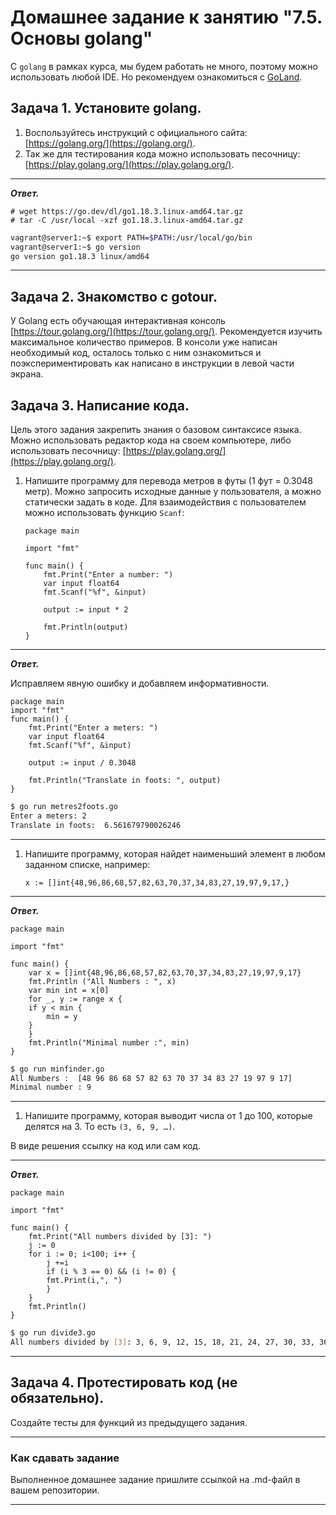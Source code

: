 # Домашнее задание к занятию "7.5. Основы golang"

С `golang` в рамках курса, мы будем работать не много, поэтому можно использовать любой IDE. 
Но рекомендуем ознакомиться с [GoLand](https://www.jetbrains.com/ru-ru/go/).  

## Задача 1. Установите golang.
1. Воспользуйтесь инструкций с официального сайта: [https://golang.org/](https://golang.org/).
2. Так же для тестирования кода можно использовать песочницу: [https://play.golang.org/](https://play.golang.org/).

---

***Ответ.***

```
# wget https://go.dev/dl/go1.18.3.linux-amd64.tar.gz
# tar -C /usr/local -xzf go1.18.3.linux-amd64.tar.gz
```
```bash
vagrant@server1:~$ export PATH=$PATH:/usr/local/go/bin
vagrant@server1:~$ go version
go version go1.18.3 linux/amd64
```

---

## Задача 2. Знакомство с gotour.
У Golang есть обучающая интерактивная консоль [https://tour.golang.org/](https://tour.golang.org/). 
Рекомендуется изучить максимальное количество примеров. В консоли уже написан необходимый код, 
осталось только с ним ознакомиться и поэкспериментировать как написано в инструкции в левой части экрана.  

## Задача 3. Написание кода. 
Цель этого задания закрепить знания о базовом синтаксисе языка. Можно использовать редактор кода 
на своем компьютере, либо использовать песочницу: [https://play.golang.org/](https://play.golang.org/).

1. Напишите программу для перевода метров в футы (1 фут = 0.3048 метр). Можно запросить исходные данные 
у пользователя, а можно статически задать в коде.
    Для взаимодействия с пользователем можно использовать функцию `Scanf`:
    ```
    package main
    
    import "fmt"
    
    func main() {
        fmt.Print("Enter a number: ")
        var input float64
        fmt.Scanf("%f", &input)
    
        output := input * 2
    
        fmt.Println(output)    
    }
    ```
---

***Ответ.***

Исправляем явную ошибку и добавляем информативности. 


```
package main
import "fmt"
func main() {
    fmt.Print("Enter a meters: ")
    var input float64
    fmt.Scanf("%f", &input)

    output := input / 0.3048

    fmt.Println("Translate in foots: ", output)
}
```

```bash
$ go run metres2foots.go 
Enter a meters: 2
Translate in foots:  6.561679790026246
```

---
 
1. Напишите программу, которая найдет наименьший элемент в любом заданном списке, например:
    ```
    x := []int{48,96,86,68,57,82,63,70,37,34,83,27,19,97,9,17,}
    ```
---

***Ответ.***

```
package main

import "fmt"

func main() {
    var x = []int{48,96,86,68,57,82,63,70,37,34,83,27,19,97,9,17}
    fmt.Println ("All Numbers : ", x)
    var min int = x[0]
    for _, y := range x {
	if y < min {
	    min = y
	}
    }
    fmt.Println("Minimal number :", min)
}
```

```bash
$ go run minfinder.go 
All Numbers :  [48 96 86 68 57 82 63 70 37 34 83 27 19 97 9 17]
Minimal number : 9
```

---

1. Напишите программу, которая выводит числа от 1 до 100, которые делятся на 3. То есть `(3, 6, 9, …)`.

В виде решения ссылку на код или сам код. 

---

***Ответ.***

```
package main
  
import "fmt"
  
func main() {
    fmt.Print("All numbers divided by [3]: ")
    j := 0
    for i := 0; i<100; i++ {
        j +=i
        if (i % 3 == 0) && (i != 0) {
        fmt.Print(i,", ")
        }
    }
    fmt.Println()
}
```

```bash
$ go run divide3.go 
All numbers divided by [3]: 3, 6, 9, 12, 15, 18, 21, 24, 27, 30, 33, 36, 39, 42, 45, 48, 51, 54, 57, 60, 63, 66, 69, 72, 75, 78, 81, 84, 87, 90, 93, 96, 99,
```

---


## Задача 4. Протестировать код (не обязательно).

Создайте тесты для функций из предыдущего задания. 

---

### Как cдавать задание

Выполненное домашнее задание пришлите ссылкой на .md-файл в вашем репозитории.

---

